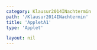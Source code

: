 ```yaml
---
category: Klausur2014INachtermin
path: '/Klausur2014INachtermin'
title: 'AppletA1'
type: 'Applet'

layout: nil
---
```

<link type="text/css" href="https://cdnjs.cloudflare.com/ajax/libs/jsxgraph/0.99.6/jsxgraph.css"><link rel="stylesheet" type="text/css" href="//cdnjs.cloudflare.com/ajax/libs/jsxgraph/0.99.7/jsxgraph.css" />
<div id="1e7fdlc46d7-4a-4760-98ec-967a085ad2c4" class="jxgbox" style="width:500px; height:500px">
<script type="text/javascript">
    (function() {
	var board = JXG.JSXGraph.initBoard('1e7fdlc46d7-4a-4760-98ec-967a085ad2c4', {
                boundingbox: [-9, 9, 9, -9],
                axis: false
                
            });
	var C = board.create('point', [0,0], {name:'C', fixed:true});
var B = board.create('point', [4,0], {name:'B', fixed:true})
var A = board.create('point', [-2.12,-2.12], {name:'A', fixed:true})
var S = board.create('point', [4,7], {name:'S', fixed:true})

var SC = board.create('line', [S,C], {straightFirst:false, straightLast:false});
var SB = board.create('line', [S,B], {straightFirst:false, straightLast:false});
var SA = board.create('line', [S,A], {straightFirst:false, straightLast:false});
var BA = board.create('line', [B,A], {straightFirst:false, straightLast:false});
var CA = board.create('line', [C,A], {straightFirst:false, straightLast:false});
var BC = board.create('line', [B,C], {straightFirst:false, straightLast:false});

var P = board.create('glider', [BA], {color:'orange', name:'P'})

var PC = board.create('line', [P,C], {straightFirst:false, straightLast:false, color:'orange'});

var PCB = board.create('angle', [P,C,B], {name:'phi', radius:1});

board.create('text', [-2,-5,'phi ='], {fixed:true})
board.create('text', [-1,-5, function(){return Math.round(100*(90/135*PCB.Value()*180/Math.PI))/100}])

var phi = function(){return Math.round(100*(90/135*PCB.Value()*180/Math.PI))/100}

board.create('text', [-0.5,-6,function(){return Math.round(100*(Math.sin((Math.round(100*(90/135*PCB.Value()*180/Math.PI))/100)*(Math.PI/180))*15.53)/(Math.sin(56*(Math.PI/180)+(Math.round(100*(90/135*PCB.Value()*180/Math.PI))/100)*(Math.PI/180))))/100}])
board.create('text', [-2,-6,'V(phi) ='])

})()
  </script>
  </div>
